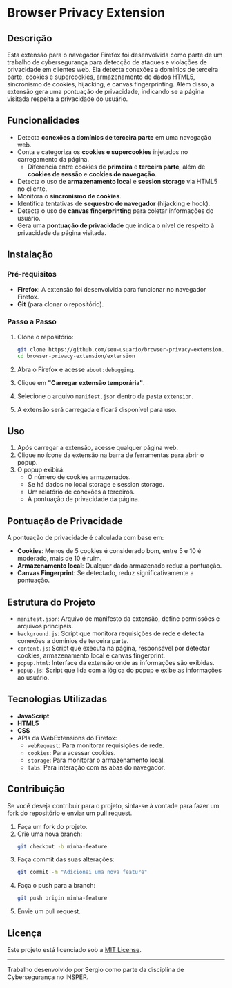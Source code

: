 

# Browser Privacy Extension

## Descrição
Esta extensão para o navegador Firefox foi desenvolvida como parte de um trabalho de cybersegurança para detecção de ataques e violações de privacidade em clientes web. Ela detecta conexões a domínios de terceira parte, cookies e supercookies, armazenamento de dados HTML5, sincronismo de cookies, hijacking, e canvas fingerprinting. Além disso, a extensão gera uma pontuação de privacidade, indicando se a página visitada respeita a privacidade do usuário.

## Funcionalidades
- Detecta **conexões a domínios de terceira parte** em uma navegação web.
- Conta e categoriza os **cookies e supercookies** injetados no carregamento da página.
  - Diferencia entre cookies de **primeira** e **terceira parte**, além de **cookies de sessão** e **cookies de navegação**.
- Detecta o uso de **armazenamento local** e **session storage** via HTML5 no cliente.
- Monitora o **sincronismo de cookies**.
- Identifica tentativas de **sequestro de navegador** (hijacking e hook).
- Detecta o uso de **canvas fingerprinting** para coletar informações do usuário.
- Gera uma **pontuação de privacidade** que indica o nível de respeito à privacidade da página visitada.

## Instalação

### Pré-requisitos
- **Firefox**: A extensão foi desenvolvida para funcionar no navegador Firefox.
- **Git** (para clonar o repositório).

### Passo a Passo
1. Clone o repositório:
    ```bash
    git clone https://github.com/seu-usuario/browser-privacy-extension.git
    cd browser-privacy-extension/extension
    ```

2. Abra o Firefox e acesse `about:debugging`.

3. Clique em **"Carregar extensão temporária"**.

4. Selecione o arquivo `manifest.json` dentro da pasta `extension`.

5. A extensão será carregada e ficará disponível para uso.

## Uso
1. Após carregar a extensão, acesse qualquer página web.
2. Clique no ícone da extensão na barra de ferramentas para abrir o popup.
3. O popup exibirá:
   - O número de cookies armazenados.
   - Se há dados no local storage e session storage.
   - Um relatório de conexões a terceiros.
   - A pontuação de privacidade da página.

## Pontuação de Privacidade
A pontuação de privacidade é calculada com base em:
- **Cookies**: Menos de 5 cookies é considerado bom, entre 5 e 10 é moderado, mais de 10 é ruim.
- **Armazenamento local**: Qualquer dado armazenado reduz a pontuação.
- **Canvas Fingerprint**: Se detectado, reduz significativamente a pontuação.

## Estrutura do Projeto
- `manifest.json`: Arquivo de manifesto da extensão, define permissões e arquivos principais.
- `background.js`: Script que monitora requisições de rede e detecta conexões a domínios de terceira parte.
- `content.js`: Script que executa na página, responsável por detectar cookies, armazenamento local e canvas fingerprint.
- `popup.html`: Interface da extensão onde as informações são exibidas.
- `popup.js`: Script que lida com a lógica do popup e exibe as informações ao usuário.

## Tecnologias Utilizadas
- **JavaScript**
- **HTML5**
- **CSS**
- APIs da WebExtensions do Firefox:
  - `webRequest`: Para monitorar requisições de rede.
  - `cookies`: Para acessar cookies.
  - `storage`: Para monitorar o armazenamento local.
  - `tabs`: Para interação com as abas do navegador.

## Contribuição
Se você deseja contribuir para o projeto, sinta-se à vontade para fazer um fork do repositório e enviar um pull request.

1. Faça um fork do projeto.
2. Crie uma nova branch:
    ```bash
    git checkout -b minha-feature
    ```
3. Faça commit das suas alterações:
    ```bash
    git commit -m "Adicionei uma nova feature"
    ```
4. Faça o push para a branch:
    ```bash
    git push origin minha-feature
    ```
5. Envie um pull request.

## Licença
Este projeto está licenciado sob a [MIT License](https://opensource.org/licenses/MIT).

---

Trabalho desenvolvido por Sergio como parte da disciplina de Cybersegurança no INSPER.
